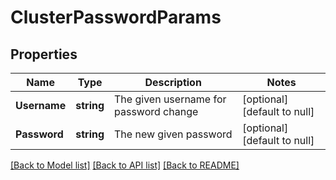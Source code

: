 # ClusterPasswordParams

## Properties
Name | Type | Description | Notes
------------ | ------------- | ------------- | -------------
**Username** | **string** | The given username for password change | [optional] [default to null]
**Password** | **string** | The new given password | [optional] [default to null]

[[Back to Model list]](../README.md#documentation-for-models) [[Back to API list]](../README.md#documentation-for-api-endpoints) [[Back to README]](../README.md)


